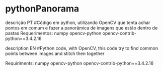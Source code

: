 # pythonPanorama
descrição PT
#Código em python, utilizando OpenCV que tenta achar pontos em comum e fazer a panorâmica de imagens que estão dentro de pastas
Requerimentos:
numpy
opencv-python
opencv-contrib-python==3.4.2.16



description EN
#Python code, with OpenCV, this code try to find common points between images and stitch then together

Requiriments:
numpy
opencv-python
opencv-contrib-python==3.4.2.16
